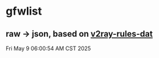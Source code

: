 # gfwlist
## raw -> json, based on [v2ray-rules-dat](https://github.com/Loyalsoldier/v2ray-rules-dat)
Fri May  9 06:00:54 AM CST 2025

